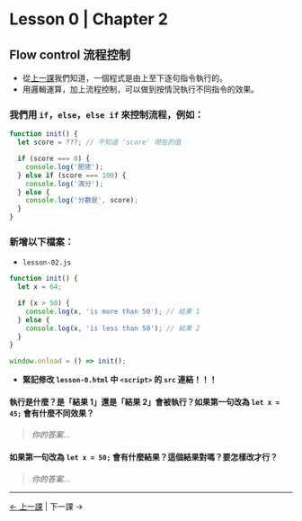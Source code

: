 # Lesson 0 | Chapter 2

## Flow control 流程控制
- 從[上一課](lesson-01.md)我們知道，一個程式是由上至下逐句指令執行的。
- 用邏輯運算，加上流程控制，可以做到按情況執行不同指令的效果。

### 我們用 `if`，`else`，`else if` 來控制流程，例如：
```javascript
function init() {
  let score = ???; // 不知道 'score' 現在的值

  if (score === 0) {
    console.log('肥佬');
  } else if (score === 100) {
    console.log('滿分');
  } else {
    console.log('分數是', score);
  }
}
```

### 新增以下檔案：
- `lesson-02.js`
```javascript
function init() {
  let x = 64;

  if (x > 50) {
    console.log(x, 'is more than 50'); // 結果 1
  } else {
    console.log(x, 'is less than 50'); // 結果 2
  }
}

window.onload = () => init();
```
- **緊記修改 `lesson-0.html` 中 `<script>` 的 `src` 連結！！！**

#### 執行是什麼？是「結果 1」還是「結果 2」會被執行？如果第一句改為 `let x = 45;` 會有什麼不同效果？
> _你的答案..._

#### 如果第一句改為 `let x = 50;` 會有什麼結果？這個結果對嗎？要怎樣改才行？
> _你的答案..._

---

[← 上一課](README.md) | 下一課 →
